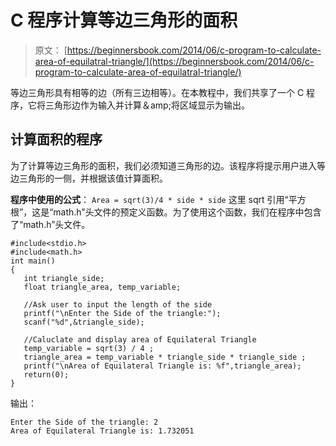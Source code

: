 # C 程序计算等边三角形的面积

> 原文： [https://beginnersbook.com/2014/06/c-program-to-calculate-area-of-equilatral-triangle/](https://beginnersbook.com/2014/06/c-program-to-calculate-area-of-equilatral-triangle/)

等边三角形具有相等的边（所有三边相等）。在本教程中，我们共享了一个 C 程序，它将三角形边作为输入并计算＆amp;将区域显示为输出。

## 计算面积的程序

为了计算等边三角形的面积，我们必须知道三角形的边。该程序将提示用户进入等边三角形的一侧，并根据该值计算面积。

**程序中使用的公式**：
`Area = sqrt(3)/4 * side * side`
这里 sqrt 引用“平方根”，这是“math.h”头文件的预定义函数。为了使用这个函数，我们在程序中包含了“math.h”头文件。

```
#include<stdio.h>
#include<math.h>
int main()
{
   int triangle_side;
   float triangle_area, temp_variable;

   //Ask user to input the length of the side
   printf("\nEnter the Side of the triangle:");
   scanf("%d",&triangle_side);

   //Caluclate and display area of Equilateral Triangle
   temp_variable = sqrt(3) / 4 ;
   triangle_area = temp_variable * triangle_side * triangle_side ;
   printf("\nArea of Equilateral Triangle is: %f",triangle_area);
   return(0);
}
```

输出：

```
Enter the Side of the triangle: 2
Area of Equilateral Triangle is: 1.732051
```